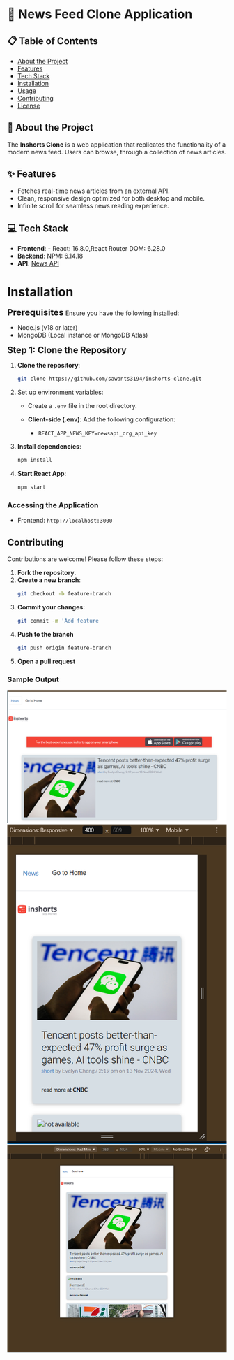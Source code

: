 # 📰 News Feed Clone Application

## 📋 Table of Contents
- [About the Project](#about-the-project)
- [Features](#features)
- [Tech Stack](#tech-stack)
- [Installation](#installation)
- [Usage](#usage)
- [Contributing](#contributing)
- [License](#license)

## 📖 About the Project
The **Inshorts Clone** is a web application that replicates the functionality of a modern news feed. Users can browse, through a collection of news articles.

## ✨ Features
- Fetches real-time news articles from an external API.
- Clean, responsive design optimized for both desktop and mobile.
- Infinite scroll for seamless news reading experience.

## 💻 Tech Stack
- **Frontend**: - React: 16.8.0,React Router DOM: 6.28.0
- **Backend**: NPM: 6.14.18
- **API**: [News API](https://newsapi.org/)


# Installation

<span style="font-size: 20px; font-weight: bold;">Prerequisites</span>
Ensure you have the following installed:

- Node.js (v18 or later)
- MongoDB (Local instance or MongoDB Atlas)

<span style="font-size: 20px; font-weight: bold;">Step 1: Clone the Repository</span>
1. **Clone the repository**:
    ```bash
    git clone https://github.com/sawants3194/inshorts-clone.git
    ```

2. Set up environment variables:
    - Create a `.env` file in the root directory.
     
    - **Client-side (.env)**: Add the following configuration:
        - `REACT_APP_NEWS_KEY=newsapi_org_api_key`
     
3. **Install dependencies**:
    ```bash
    npm install
    ```

4. **Start React App**:
    ```bash
    npm start
    ```


### Accessing the Application

- Frontend: `http://localhost:3000`

## Contributing

Contributions are welcome! Please follow these steps:

1. **Fork the repository**.
2. **Create a new branch**:
   ```bash
   git checkout -b feature-branch
   ```
3. **Commit your changes:**
   ```bash
   git commit -m 'Add feature
   ```
4. **Push to the branch**
   ```bash
   git push origin feature-branch
   ```
5. **Open a pull request**

### Sample Output
<img src="/screenshots/laptop.PNG" alt="Laptop Screenshot" />
<img src="/screenshots/mobile.PNG" alt="Mobile Screenshot" />
<img src="/screenshots/ipad.PNG" alt="IPad Screenshot" />




